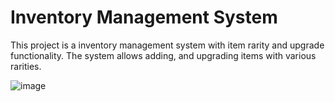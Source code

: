 # Inventory Management System

This project is a  inventory management system with item rarity and upgrade functionality. The system allows adding,  and upgrading items with various rarities. 

![image](https://github.com/user-attachments/assets/1a8646a9-a91e-439e-b43e-d1ddd3658991)
